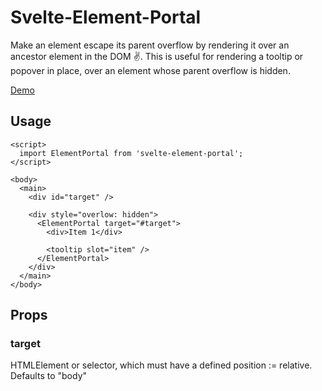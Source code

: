 # Svelte-Element-Portal

Make an element escape its parent overflow by rendering it over an ancestor element in the DOM :v:. This is useful for rendering a tooltip or popover in place, over an element whose parent overflow is hidden.

[Demo](https://svelte.dev/repl/1496bee2c5d642b0baa8158c33cc1d16?version=3.46.6)

## Usage

```svelte
<script>
  import ElementPortal from 'svelte-element-portal';
</script>

<body>
  <main>
    <div id="target" />

    <div style="overlow: hidden">
      <ElementPortal target="#target">
        <div>Item 1</div>
        
        <tooltip slot="item" />
      </ElementPortal>
    </div>
  </main>
</body>
```

## Props

### target

HTMLElement or selector, which must have a defined position := relative. Defaults to "body"
